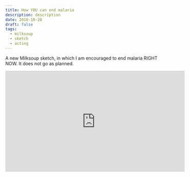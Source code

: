 ```yaml
---
title: How YOU can end malaria
description: description
date: 2016-10-28
draft: false
tags:
  - milksoup
  - sketch
  - acting
---
```


A new Milksoup sketch, in which I am encouraged to end malaria RIGHT NOW. It does not go as planned.

<iframe width="560" height="315" src="https://www.youtube.com/embed/HLtyGMgs5LQ?si=TsrgufVt7JNuenfy" title="YouTube video player" frameborder="0" allow="accelerometer; autoplay; clipboard-write; encrypted-media; gyroscope; picture-in-picture; web-share" allowfullscreen></iframe>
